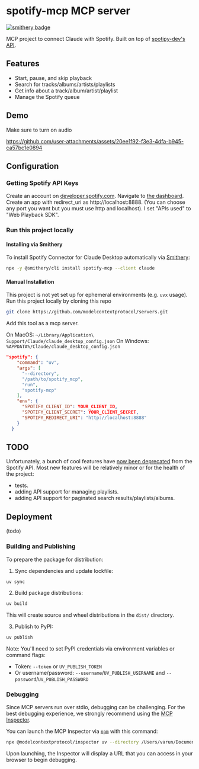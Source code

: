 # spotify-mcp MCP server
[![smithery badge](https://smithery.ai/badge/spotify-mcp)](https://smithery.ai/server/spotify-mcp)

MCP project to connect Claude with Spotify. Built on top of [spotipy-dev's API](https://github.com/spotipy-dev/spotipy/tree/2.24.0).

## Features
- Start, pause, and skip playback
- Search for tracks/albums/artists/playlists
- Get info about a track/album/artist/playlist
- Manage the Spotify queue

## Demo

Make sure to turn on audio

https://github.com/user-attachments/assets/20ee1f92-f3e3-4dfa-b945-ca57bc1e0894


## Configuration

### Getting Spotify API Keys
Create an account on [developer.spotify.com](https://developer.spotify.com/). Navigate to [the dashboard](https://developer.spotify.com/dashboard). 
Create an app with redirect_uri as http://localhost:8888. (You can choose any port you want but you must use http and localhost). 
I set "APIs used" to "Web Playback SDK".

### Run this project locally

#### Installing via Smithery

To install Spotify Connector for Claude Desktop automatically via [Smithery](https://smithery.ai/server/spotify-mcp):

```bash
npx -y @smithery/cli install spotify-mcp --client claude
```

#### Manual Installation
This project is not yet set up for ephemeral environments (e.g. `uvx` usage). 
Run this project locally by cloning this repo

```bash
git clone https://github.com/modelcontextprotocol/servers.git
```

Add this tool as a mcp server.

On MacOS: `~/Library/Application\ Support/Claude/claude_desktop_config.json`
On Windows: `%APPDATA%/Claude/claude_desktop_config.json`


  ```json
  "spotify": {
      "command": "uv",
      "args": [
        "--directory",
        "/path/to/spotify_mcp",
        "run",
        "spotify-mcp"
      ],
      "env": {
        "SPOTIFY_CLIENT_ID": YOUR_CLIENT_ID,
        "SPOTIFY_CLIENT_SECRET": YOUR_CLIENT_SECRET,
        "SPOTIFY_REDIRECT_URI": "http://localhost:8888"
      }
    }
  ```

## TODO

Unfortunately, a bunch of cool features have [now been deprecated](https://techcrunch.com/2024/11/27/spotify-cuts-developer-access-to-several-of-its-recommendation-features/) 
from the Spotify API. Most new features will be relatively minor or for the health of the project:
- tests.
- adding API support for managing playlists.
- adding API support for paginated search results/playlists/albums.

## Deployment

(todo)

### Building and Publishing

To prepare the package for distribution:

1. Sync dependencies and update lockfile:
```bash
uv sync
```

2. Build package distributions:
```bash
uv build
```

This will create source and wheel distributions in the `dist/` directory.

3. Publish to PyPI:
```bash
uv publish
```

Note: You'll need to set PyPI credentials via environment variables or command flags:
- Token: `--token` or `UV_PUBLISH_TOKEN`
- Or username/password: `--username`/`UV_PUBLISH_USERNAME` and `--password`/`UV_PUBLISH_PASSWORD`

### Debugging

Since MCP servers run over stdio, debugging can be challenging. For the best debugging
experience, we strongly recommend using the [MCP Inspector](https://github.com/modelcontextprotocol/inspector).


You can launch the MCP Inspector via [`npm`](https://docs.npmjs.com/downloading-and-installing-node-js-and-npm) with this command:

```bash
npx @modelcontextprotocol/inspector uv --directory /Users/varun/Documents/Python/spotify_mcp run spotify-mcp
```


Upon launching, the Inspector will display a URL that you can access in your browser to begin debugging.
